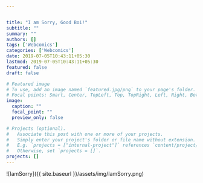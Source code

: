 ```yaml
---


title: "I am Sorry, Good Boi!"
subtitle: ""
summary: ""
authors: []
tags: ['Webcomics']
categories: ['Webcomics']
date: 2019-07-05T10:43:11+05:30
lastmod: 2019-07-05T10:43:11+05:30
featured: false
draft: false

# Featured image
# To use, add an image named `featured.jpg/png` to your page's folder.
# Focal points: Smart, Center, TopLeft, Top, TopRight, Left, Right, BottomLeft, Bottom, BottomRight.
image:
  caption: ""
  focal_point: ""
  preview_only: false

# Projects (optional).
#   Associate this post with one or more of your projects.
#   Simply enter your project's folder or file name without extension.
#   E.g. `projects = ["internal-project"]` references `content/project/deep-learning/index.md`.
#   Otherwise, set `projects = []`.
projects: []
---
```


![IamSorry]({{ site.baseurl }}/assets/img/IamSorry.png)

